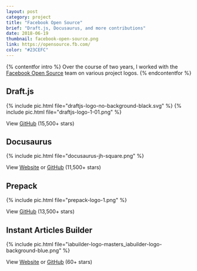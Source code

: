 ```yaml
---
layout: post
category: project
title: "Facebook Open Source"
brief: "Draft.js, Docusaurus, and more contributions"
date: 2018-06-19
thumbnail: facebook-open-source.png
link: https://opensource.fb.com/
color: "#23CEFC"
---
```



{% contentfor intro %}
Over the course of two years, I worked with the <a href="https://opensource.facebook.com/">Facebook Open Source</a> team on various project logos.
{% endcontentfor %}

## Draft.js

{% include pic.html file="draftjs-logo-no-background-black.svg" %}
{% include pic.html file="draftjs-logo-1-01.png" %}

View <a href="https://github.com/facebook/draft-js">GitHub</a> (15,500+ stars)

## Docusaurus

{% include pic.html file="docusaurus-jh-square.png" %}

View <a href="https://docusaurus.io/">Website</a> or <a href="https://github.com/facebook/docusaurus">GitHub</a> (11,500+ stars)

## Prepack

{% include pic.html file="prepack-logo-1.png" %}

View <a href="https://github.com/facebook/prepack">GitHub</a> (13,500+ stars)

## Instant Articles Builder

{% include pic.html file="iabuilder-logo-masters_iabuilder-logo-background-blue.png" %}

View <a href="https://facebook.github.io/instant-articles-builder/">Website</a> or <a href="https://github.com/facebook/instant-articles-builder">GitHub</a> (60+ stars)
